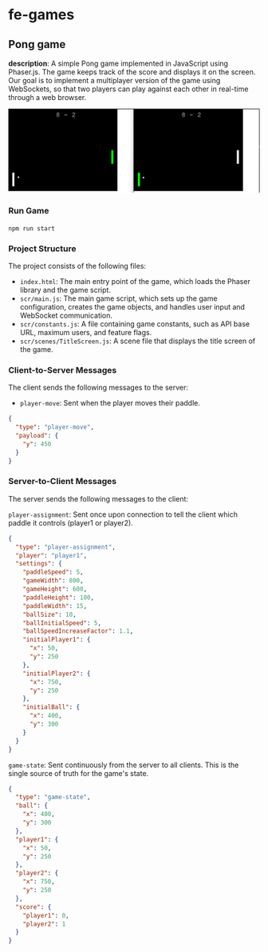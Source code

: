 # fe-games

## Pong game

**description**: A simple Pong game implemented in JavaScript using Phaser.js. The game keeps track of the score and displays it on the screen. Our goal is to implement a multiplayer version of the game using WebSockets, so that two players can play against each other in real-time through a web browser.


![Image description](./pong-game-snapshot.png)

### Run Game
```
npm run start
```

### Project Structure

The project consists of the following files:

* `index.html`: The main entry point of the game, which loads the Phaser library and the game script.
* `scr/main.js`: The main game script, which sets up the game configuration, creates the game objects, and handles user input and WebSocket communication.
* `scr/constants.js`: A file containing game constants, such as API base URL, maximum users, and feature flags.
* `scr/scenes/TitleScreen.js`: A scene file that displays the title screen of the game.

### Client-to-Server Messages

The client sends the following messages to the server:

* `player-move`: Sent when the player moves their paddle.
```json
{
  "type": "player-move",
  "payload": {
    "y": 450
  }
}
```

### Server-to-Client Messages

The server sends the following messages to the client:

``player-assignment``: Sent once upon connection to tell the client which paddle it controls (player1 or player2).

```json
{
  "type": "player-assignment",
  "player": "player1",
  "settings": {
    "paddleSpeed": 5,
    "gameWidth": 800,
    "gameHeight": 600,
    "paddleHeight": 100,
    "paddleWidth": 15,
    "ballSize": 10,
    "ballInitialSpeed": 5,
    "ballSpeedIncreaseFactor": 1.1,
    "initialPlayer1": {
      "x": 50,
      "y": 250
    },
    "initialPlayer2": {
      "x": 750,
      "y": 250
    },
    "initialBall": {
      "x": 400,
      "y": 300
    }
  }
}
```

``game-state``: Sent continuously from the server to all clients. This is the single source of truth for the game's state.

```json
{
  "type": "game-state",
  "ball": {
    "x": 400,
    "y": 300
  },
  "player1": {
    "x": 50,
    "y": 250
  },
  "player2": {
    "x": 750,
    "y": 250
  },
  "score": {
    "player1": 0,
    "player2": 1
  }
}
```
